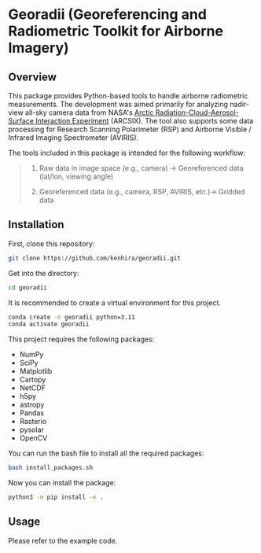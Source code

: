 # Georadii (Georeferencing and Radiometric Toolkit for Airborne Imagery)

## Overview
This package provides Python-based tools to handle airborne radiometric measurements. The development was aimed primarily for analyzing nadir-view all-sky camera data from NASA's [Arctic Radiation-Cloud-Aerosol-Surface Interaction Experiment](https://espo.nasa.gov/arcsix) (ARCSIX). The tool also supports some data processing for Research Scanning Polarimeter (RSP) and Airborne Visible / Infrared Imaging Spectrometer (AVIRIS).

The tools included in this package is intended for the following workflow:

> 1. Raw data in image space (e.g., camera) -> Georeferenced data (lat/lon, viewing angle)
> 
> 2. Georeferenced data (e.g., camera, RSP, AVIRIS, etc.)-> Gridded data

## Installation

First, clone this repository:
```bash
git clone https://github.com/kenhira/georadii.git
```

Get into the directory:
```bash
cd georadii
```

It is recommended to create a virtual environment for this project.
```bash
conda create -n georadii python=3.11
conda activate georadii
```

This project requires the following packages:
 - NumPy
 - SciPy
 - Matplotlib
 - Cartopy
 - NetCDF
 - h5py
 - astropy
 - Pandas
 - Rasterio
 - pysolar
 - OpenCV

You can run the bash file to install all the required packages:
```bash
bash install_packages.sh
```

Now you can install the package:
```bash
python3 -m pip install -e .
```

## Usage
Please refer to the example code.


